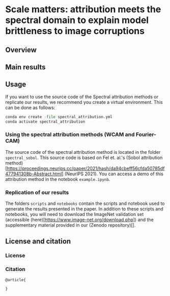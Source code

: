 # Scale matters: attribution meets the spectral domain to explain model brittleness to image corruptions

## Overview 

## Main results

## Usage

If you want to use the source code of the Spectral attribution methods or replicate our results, we recommend you create a virtual environment. This can be done as follows:

```python
conda env create -file spectral_attribution.yml
conda activate spectral_attribution
```

### Using the spectral attribution methods (WCAM and Fourier-CAM)

The source code of the spectral attribution method is located in the folder `spectral_sobol`. This source code is based on Fel et. al.'s (Sobol attribution method)[https://proceedings.neurips.cc/paper/2021/hash/da94cbeff56cfda50785df477941308b-Abstract.html] (NeurIPS 2021). You can access a demo of this attribution method in the notebook `example.ipynb`.

### Replication of our results

The folders `scripts` and `notebooks` contain the scripts and notebook used to generate the results presented in the paper. In addition to these scripts and notebooks, you will need to download the ImageNet validation set (accessible (here)[https://www.image-net.org/download.php]) and the supplementary material provided in our (Zenodo repository)[]. 

## License and citation 

### License

### Citation

```
@article{
    
}
```

